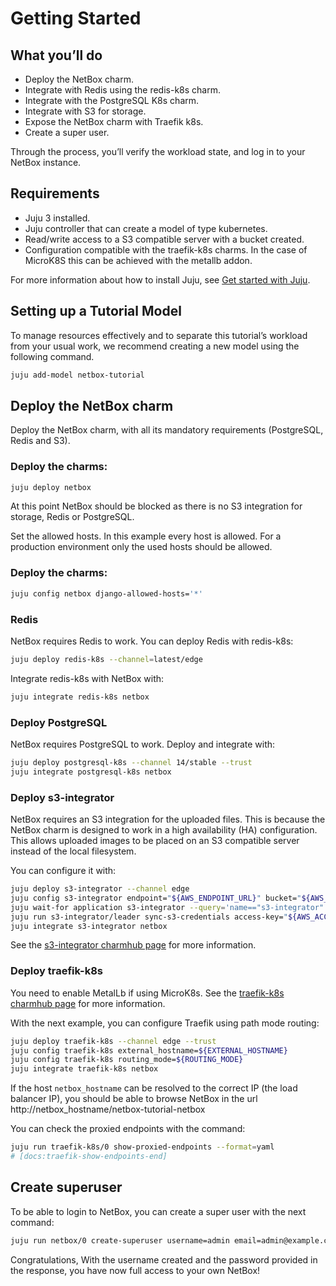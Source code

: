 <!-- This tutorial should be updated in the src-docs directory. -->

# Getting Started

## What you’ll do

- Deploy the NetBox charm.
- Integrate with Redis using the redis-k8s charm.
- Integrate with the PostgreSQL K8s charm.
- Integrate with S3 for storage.
- Expose the NetBox charm with Traefik k8s.
- Create a super user.

Through the process, you’ll verify the workload state, and log in to
your NetBox instance.

## Requirements

- Juju 3 installed.
- Juju controller that can create a model of type kubernetes.
- Read/write access to a S3 compatible server with a bucket created.
- Configuration compatible with the traefik-k8s charms. In the case of MicroK8S this can be achieved with the metallb addon.

For more information about how to install Juju, see [Get started with Juju](https://juju.is/docs/olm/get-started-with-juju).

## Setting up a Tutorial Model

To manage resources effectively and to separate this tutorial’s workload from
your usual work, we recommend creating a new model using the following command.

```bash
juju add-model netbox-tutorial
```

## Deploy the NetBox charm

Deploy the NetBox charm, with all its mandatory requirements (PostgreSQL, Redis and S3).

### Deploy the charms:

```bash
juju deploy netbox
```

At this point NetBox should be blocked as there is no S3 integration for
storage, Redis or PostgreSQL.

Set the allowed hosts. In this example every host is allowed. For a production environment
only the used hosts should be allowed.

### Deploy the charms:

```bash
juju config netbox django-allowed-hosts='*'
```

### Redis

NetBox requires Redis to work. You can deploy Redis with redis-k8s:

```bash
juju deploy redis-k8s --channel=latest/edge
```

Integrate redis-k8s with NetBox with:

```bash
juju integrate redis-k8s netbox
```

### Deploy PostgreSQL

NetBox requires PostgreSQL to work. Deploy and integrate with:

```bash
juju deploy postgresql-k8s --channel 14/stable --trust
juju integrate postgresql-k8s netbox
```

### Deploy s3-integrator

NetBox requires an S3 integration for the uploaded files. This is because
the NetBox charm is designed to work in a high availability (HA) configuration.
This allows uploaded images to be placed on an S3 compatible server instead of
the local filesystem.

You can configure it with:

```bash
juju deploy s3-integrator --channel edge
juju config s3-integrator endpoint="${AWS_ENDPOINT_URL}" bucket="${AWS_BUCKET}" path=/ region="${AWS_REGION}" s3-uri-style="${AWS_URI_STYLE}"
juju wait-for application s3-integrator --query='name=="s3-integrator" && (status=="active" || status=="blocked")'
juju run s3-integrator/leader sync-s3-credentials access-key="${AWS_ACCESS_KEY_ID}" secret-key="${AWS_SECRET_ACCESS_KEY}"
juju integrate s3-integrator netbox
```

See the [s3-integrator charmhub page](https://charmhub.io/s3-integrator) for more information.

### Deploy traefik-k8s

You need to enable MetalLb if using MicroK8s. See the [traefik-k8s charmhub page](https://charmhub.io/traefik-k8s) for more information.

With the next example, you can configure Traefik using path mode routing:

```bash
juju deploy traefik-k8s --channel edge --trust
juju config traefik-k8s external_hostname=${EXTERNAL_HOSTNAME}
juju config traefik-k8s routing_mode=${ROUTING_MODE}
juju integrate traefik-k8s netbox
```

If the host `netbox_hostname` can be resolved to the correct IP (the load balancer IP),
you should be able to browse NetBox in the url http://netbox_hostname/netbox-tutorial-netbox

You can check the proxied endpoints with the command:

```bash
juju run traefik-k8s/0 show-proxied-endpoints --format=yaml
# [docs:traefik-show-endpoints-end]
```

## Create superuser

To be able to login to NetBox, you can create a super user with the next command:

```bash
juju run netbox/0 create-superuser username=admin email=admin@example.com
```

Congratulations, With the username created and the password provided in the response,
you have now full access to your own NetBox!
